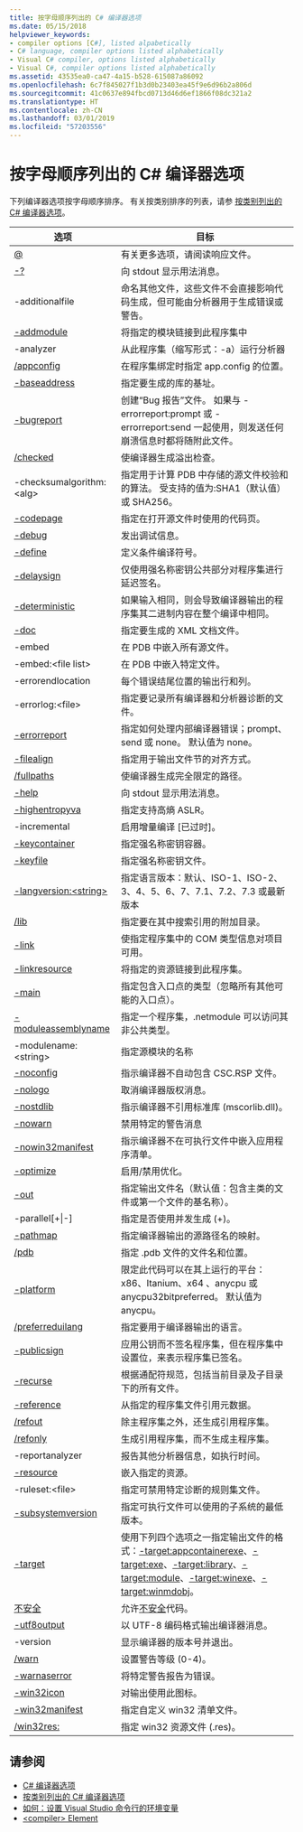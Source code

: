 ```yaml
---
title: 按字母顺序列出的 C# 编译器选项
ms.date: 05/15/2018
helpviewer_keywords:
- compiler options [C#], listed alpabetically
- C# language, compiler options listed alphabetically
- Visual C# compiler, options listed alphabetically
- Visual C#, compiler options listed alphabetically
ms.assetid: 43535ea0-ca47-4a15-b528-615087a86092
ms.openlocfilehash: 6c7f845027f1b3d0b23403ea45f9e6d96b2a806d
ms.sourcegitcommit: 41c0637e894fbcd0713d46d6ef1866f08dc321a2
ms.translationtype: HT
ms.contentlocale: zh-CN
ms.lasthandoff: 03/01/2019
ms.locfileid: "57203556"
---
```

# <a name="c-compiler-options-listed-alphabetically"></a>按字母顺序列出的 C# 编译器选项

下列编译器选项按字母顺序排序。 有关按类别排序的列表，请参 [按类别列出的 C# 编译器选项](listed-by-category.md)。

|选项|目标|
|------------|-------------|
|[@](response-file-compiler-option.md)|有关更多选项，请阅读响应文件。|
|[-?](help-compiler-option.md)|向 stdout 显示用法消息。|
|-additionalfile|命名其他文件，这些文件不会直接影响代码生成，但可能由分析器用于生成错误或警告。|
|[-addmodule](addmodule-compiler-option.md)|将指定的模块链接到此程序集中|
|-analyzer|从此程序集（缩写形式：-a）运行分析器|
|[/appconfig](appconfig-compiler-option.md)|在程序集绑定时指定 app.config 的位置。|
|[-baseaddress](baseaddress-compiler-option.md)|指定要生成的库的基址。|
|[-bugreport](bugreport-compiler-option.md)|创建“Bug 报告”文件。 如果与 -errorreport:prompt 或 -errorreport:send 一起使用，则发送任何崩溃信息时都将随附此文件。|
|[/checked](checked-compiler-option.md)|使编译器生成溢出检查。|
|-checksumalgorithm:\<alg>|指定用于计算 PDB 中存储的源文件校验和的算法。  受支持的值为:SHA1（默认值）或 SHA256。|
|[-codepage](codepage-compiler-option.md)|指定在打开源文件时使用的代码页。|
|[-debug](debug-compiler-option.md)|发出调试信息。|
|[-define](define-compiler-option.md)|定义条件编译符号。|
|[-delaysign](delaysign-compiler-option.md)|仅使用强名称密钥公共部分对程序集进行延迟签名。|
|[-deterministic](deterministic-compiler-option.md)|如果输入相同，则会导致编译器输出的程序集其二进制内容在整个编译中相同。|
|[-doc](doc-compiler-option.md)|指定要生成的 XML 文档文件。|
|-embed|在 PDB 中嵌入所有源文件。|
|-embed:\<file list>|在 PDB 中嵌入特定文件。|
|-errorendlocation|每个错误结尾位置的输出行和列。|
|-errorlog:\<file>|指定要记录所有编译器和分析器诊断的文件。|
|[-errorreport](errorreport-compiler-option.md)|指定如何处理内部编译器错误；prompt、send 或 none。 默认值为 none。|
|[-filealign](filealign-compiler-option.md)|指定用于输出文件节的对齐方式。|
|[/fullpaths](fullpaths-compiler-option.md)|使编译器生成完全限定的路径。|
|[-help](help-compiler-option.md)|向 stdout 显示用法消息。|
|[-highentropyva](highentropyva-compiler-option.md)|指定支持高熵 ASLR。|
|-incremental|启用增量编译 [已过时]。|
|[-keycontainer](keycontainer-compiler-option.md)|指定强名称密钥容器。|
|[-keyfile](keyfile-compiler-option.md)|指定强名称密钥文件。|
|[-langversion:\<string>](langversion-compiler-option.md)|指定语言版本：默认、ISO-1、ISO-2、3、4、5、6、7、7.1、7.2、7.3 或最新版本 |
|[/lib](lib-compiler-option.md)|指定要在其中搜索引用的附加目录。|
|[-link](link-compiler-option.md)|使指定程序集中的 COM 类型信息对项目可用。|
|[-linkresource](linkresource-compiler-option.md)|将指定的资源链接到此程序集。|
|[-main](main-compiler-option.md)|指定包含入口点的类型（忽略所有其他可能的入口点）。|
|[-moduleassemblyname](moduleassemblyname-compiler-option.md)|指定一个程序集，.netmodule 可以访问其非公共类型。|
|-modulename:\<string>|指定源模块的名称|
|[-noconfig](noconfig-compiler-option.md)|指示编译器不自动包含 CSC.RSP 文件。|
|[-nologo](nologo-compiler-option.md)|取消编译器版权消息。|
|[-nostdlib](nostdlib-compiler-option.md)|指示编译器不引用标准库 (mscorlib.dll)。|
|[-nowarn](nowarn-compiler-option.md)|禁用特定的警告消息|
|[-nowin32manifest](nowin32manifest-compiler-option.md)|指示编译器不在可执行文件中嵌入应用程序清单。|
|[-optimize](optimize-compiler-option.md)|启用/禁用优化。|
|[-out](out-compiler-option.md)|指定输出文件名（默认值：包含主类的文件或第一个文件的基名称）。|
|-parallel[+&#124;-]|指定是否使用并发生成 (+)。|
|[-pathmap](pathmap-compiler-option.md)|指定编译器输出的源路径名的映射。|
|[/pdb](pdb-compiler-option.md)|指定 .pdb 文件的文件名和位置。|
|[-platform](platform-compiler-option.md)|限定此代码可以在其上运行的平台：x86、Itanium、x64 、anycpu 或 anycpu32bitpreferred。 默认值为 anycpu。|
|[/preferreduilang](preferreduilang-compiler-option.md)|指定要用于编译器输出的语言。|
|[-publicsign](publicsign-compiler-option.md)|应用公钥而不签名程序集，但在程序集中设置位，来表示程序集已签名。|
|[-recurse](recurse-compiler-option.md)|根据通配符规范，包括当前目录及子目录下的所有文件。|
|[-reference](reference-compiler-option.md)|从指定的程序集文件引用元数据。|
|[/refout](refout-compiler-option.md)|除主程序集之外，还生成引用程序集。|
|[/refonly](refonly-compiler-option.md)|生成引用程序集，而不生成主程序集。|
|-reportanalyzer|报告其他分析器信息，如执行时间。|
|[-resource](resource-compiler-option.md)|嵌入指定的资源。|
|-ruleset:\<file>|指定可禁用特定诊断的规则集文件。|
|[-subsystemversion](subsystemversion-compiler-option.md)|指定可执行文件可以使用的子系统的最低版本。|
|[-target](target-compiler-option.md)|使用下列四个选项之一指定输出文件的格式：[-target:appcontainerexe](target-appcontainerexe-compiler-option.md)、[-target:exe](target-exe-compiler-option.md)、[-target:library](target-library-compiler-option.md)、[-target:module](target-module-compiler-option.md)、[-target:winexe](target-winexe-compiler-option.md)、[-target:winmdobj](target-winmdobj-compiler-option.md)。|
|[不安全](unsafe-compiler-option.md)|允许[不安全](../../../csharp/language-reference/keywords/unsafe.md)代码。|
|[-utf8output](utf8output-compiler-option.md)|以 UTF-8 编码格式输出编译器消息。|
|-version|显示编译器的版本号并退出。|
|[/warn](warn-compiler-option.md)|设置警告等级 (0-4)。|
|[-warnaserror](warnaserror-compiler-option.md)|将特定警告报告为错误。|
|[-win32icon](win32icon-compiler-option.md)|对输出使用此图标。|
|[-win32manifest](win32manifest-compiler-option.md)|指定自定义 win32 清单文件。|
|[/win32res:](win32res-compiler-option.md)|指定 win32 资源文件 (.res)。|

## <a name="see-also"></a>请参阅

- [C# 编译器选项](index.md)
- [按类别列出的 C# 编译器选项](listed-by-category.md)
- [如何：设置 Visual Studio 命令行的环境变量](how-to-set-environment-variables-for-the-visual-studio-command-line.md)
- [\<compiler> Element](../../../framework/configure-apps/file-schema/compiler/compiler-element.md)
